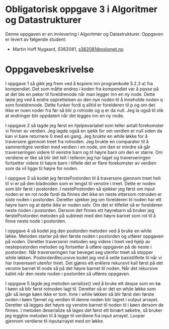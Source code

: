 # Obligatorisk oppgave 3 i Algoritmer og Datastrukturer

Denne oppgaven er en innlevering i Algoritmer og Datastrukturer. 
Oppgaven er levert av følgende student:
* Martin Hoff Nygaard, S362081, s362081@oslomet.no


# Oppgavebeskrivelse

I oppgave 1 så gikk jeg frem ved å kopiere inn programkode 5.2.3 a) fra kompendiet. Det som måtte endres i koden fra 
kompendiet var å passe på at det ble en peker til foreldrenode når man legger inn en ny node. Dette løste jeg ved å endre
opprettelsen av den nye noden til å inneholde noden q som foreldrenode. Dette funker fordi q alltid er forelderen til p og 
om det ikke er noen noder fra før så blir p rotnode og q er da null. Jeg la også til slik at endringer blir oppdatert når 
det legges inn en ny node. 

I oppgave 2 så lagde jeg først en hjelpevariabel som teller antall forekomster vi finner av verdien. Jeg lagde også en sjekk
for om verdien er null siden da kan vi bare returnere 0 med en gang. Jeg brukte en while løkke for å traversere gjennom 
treet fra rotnoden. Jeg brukte en comparator til å sammenligne verdien med verdien i en node, om den er mindre så går traverseringen
videre til venstre barn og til høyre barn om den er større. Om verdiene er like så blir det telt i telleren jeg har laget 
og traverseringen fortsetter videre til høyre barn i tilfelle det er flere forekomster av verdien som da vil ligge til høyre
for noden. 

I oppgave 3 så kodet jeg førstePostorden til å traversere gjennom treet helt til vi er på den bladnoden som er lengst til 
venstre i treet. Dette er noden som blir først i postorden. I nestePostorden så sjekker jeg først om input noden er en rot
node fordi da finnes det ikke en neste ettersom rotnoden er siste noden i postorden. Deretter sjekker jeg om forelderen 
til noden har ett høyre barn og at dette ikke er noden selv. Om det er tilfellet så er forelderen neste noden i postorden. 
Dersom det finnes ett høyrebarn så bruker jeg førstePostorden metoden på subtreet med den høyre barnet som rot til å finne
neste node i postorden. 

I oppgave 4 så kodet jeg den postorden metoden ved å bruke en while løkke. Metoden starter på den første noden i postorden 
og utfører oppgaven på noden. Deretter traverserer metoden seg videre i treet ved hjelp av nestepostorden metoden og fortsetter 
å utføre oppgaven på de neste i postorden. Når traverseringen har beveget seg utenfor treet så stopper while løkken. 
PostordenRecursive kodet jeg ved å sette basistilfelle til når vi har traveresert utenfor treet. Det gjøres ett enklere 
rekursivt kall først på det venstre barnet til node så på det høyre barnet til noden. Når det rekursive kallet når den neste 
noden i postorden så utføres oppgaven. 

I oppgave 5 lagde jeg metoden serialize() ved å bruke ett deque som en kø. I køen så blir først rotnoden lagt til. Deretter 
så er det en while løkke som går så lenge køen ikke er tom. Inne i while løkken så blir først den første noden i køen fjernet
og verdien til denne noden blir lagret i output arrayet. Deretter så legges det høyre og venstre barnet til noden til i 
køen dersom de finnes. I metoden deserialize så lages det først ett binært søketre, så bruker jeg leggInn metoden til å 
legge til verdiene fra input arrayet. Looper gjennom verdiene til inputarrayet med en løkke. 
